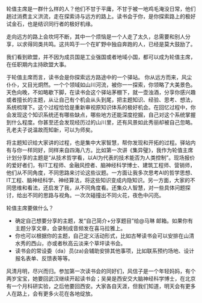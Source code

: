 轮值主席是一群什么样的人？他们不甘于平庸，不甘于被一地鸡毛淹没日常，他们趟过消费主义洪流，走在探索诗与远方的路上。读书会于你，是你探索路上的极好试金石，也是结识同行者的极好机缘。

走向远方的路上会坎坷不断，其中一个烦恼是一个人走了太久，总需要和别人分享，以求得同类共鸣。这共鸣于一个在旷野中独自奔跑的人，已经是莫大鼓励了。

我们看到欧盟，并不因为成员国是工业强国或者地域小国，都可以成为轮值主席，在任职期内主持欧盟大事。


于轮值主席而言，读书会是你探索远方路途中的一个驿站。
你从远方而来，风尘仆仆，又目光炯然。一个个领域如山川河流，被你一一探索，你领略了大美景色。天色向晚，不如略歇下脚，在读书会这个驿站茅棚下，就一壶浊酒，分享你感兴趣或者擅长的主题，从让自己有个机会从头到尾，把主题知识、经验、思考、想法，系统梳理下。这个过程恰恰是重新审视原知识体系的极好机会。在回忆过程中，你会发现这个知识系统还有哪些缺点，哪些地方还能深度挖掘，自己对这个系统掌握到什么程度。你甚至还会发现经历过的山川里，还有风景如此秀丽却被自己忽略。孔老夫子说温故而知新，可以为师矣。

将主题知识给大家讲的过程，也是集中大家智慧，帮你发现和开拓的过程。驿站内有与你一样同好，同样来自四海八方。比如第一次讲《集异璧》，我作为轮值主席计划分享的主题是“从技术哲学看，以AI为代表的技术能否为人类控制”。现场报价的爱好者们，有IT工程师、金融风控者、脑神经科学博士、建筑工程师、营销师，他们从不同角度，不同思路来讨论这些议题。一方面让我多次思考AI的哲学思想、IT工程、脑神经科学、神经算法，将这些知识变成内隐知识。另一方面，大家的不同思维和看法，还启发了我，从不同角度看。还集众人智慧，对一些具体问题探讨，给出不同的思路与视角。一次次碰撞出不同火花，夜色中闪亮。



轮值主席要做什么？
- 确定自己想要分享的主题，发“自己简介+分享题目”给@马琳 邮箱。如果你有主题分享文章，会录制成音频发在喜马拉雅上。
- 你也可以根据你的主题，自己定义活动形式，比如古琴读书会可以安排在山清水秀的西山，亦或者秋高云淡来个草坪读书会。
- 读书会的常设委（da）员(za)会辅助安排其他事项，比如联系预约场地、设计报名表单、反馈表等等。

风清月明，尽兴而归。参加第一次读书会的同好们，风信子是一个年轻妈妈，有个两岁宝宝，她要回武汉继续开起读书会；吴昊是西安交大脑神经科学博士，在北京有一个月科研实验，之后他要回西安。大家各自天涯，但我们知道，明天会有更多人在路上，会有更多火花在各地绽放。

